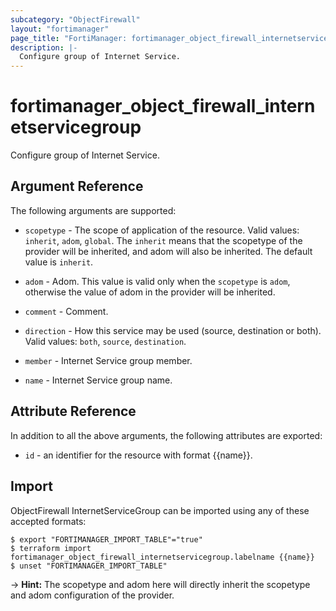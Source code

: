 ```yaml
---
subcategory: "ObjectFirewall"
layout: "fortimanager"
page_title: "FortiManager: fortimanager_object_firewall_internetservicegroup"
description: |-
  Configure group of Internet Service.
---
```


# fortimanager_object_firewall_internetservicegroup
Configure group of Internet Service.

## Argument Reference


The following arguments are supported:

* `scopetype` - The scope of application of the resource. Valid values: `inherit`, `adom`, `global`. The `inherit` means that the scopetype of the provider will be inherited, and adom will also be inherited. The default value is `inherit`.
* `adom` - Adom. This value is valid only when the `scopetype` is `adom`, otherwise the value of adom in the provider will be inherited.

* `comment` - Comment.
* `direction` - How this service may be used (source, destination or both). Valid values: `both`, `source`, `destination`.

* `member` - Internet Service group member.
* `name` - Internet Service group name.


## Attribute Reference

In addition to all the above arguments, the following attributes are exported:
* `id` - an identifier for the resource with format {{name}}.

## Import

ObjectFirewall InternetServiceGroup can be imported using any of these accepted formats:
```
$ export "FORTIMANAGER_IMPORT_TABLE"="true"
$ terraform import fortimanager_object_firewall_internetservicegroup.labelname {{name}}
$ unset "FORTIMANAGER_IMPORT_TABLE"
```
-> **Hint:** The scopetype and adom here will directly inherit the scopetype and adom configuration of the provider.
